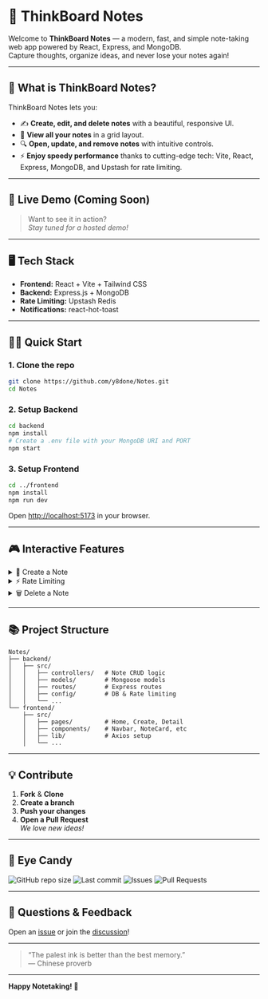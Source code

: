 # 📝 ThinkBoard Notes

Welcome to **ThinkBoard Notes** — a modern, fast, and simple note-taking web app powered by React, Express, and MongoDB.  
Capture thoughts, organize ideas, and never lose your notes again!

---

## 🚀 What is ThinkBoard Notes?

ThinkBoard Notes lets you:
- ✍️ **Create, edit, and delete notes** with a beautiful, responsive UI.
- 📑 **View all your notes** in a grid layout.
- 🔍 **Open, update, and remove notes** with intuitive controls.
- ⚡️ **Enjoy speedy performance** thanks to cutting-edge tech: Vite, React, Express, MongoDB, and Upstash for rate limiting.

---

## 🌟 Live Demo (Coming Soon)

> Want to see it in action?  
> _Stay tuned for a hosted demo!_

---

## 🖥️ Tech Stack

- **Frontend:** React + Vite + Tailwind CSS
- **Backend:** Express.js + MongoDB
- **Rate Limiting:** Upstash Redis
- **Notifications:** react-hot-toast

---

## 🧑‍💻 Quick Start

### 1. Clone the repo

```bash
git clone https://github.com/y8done/Notes.git
cd Notes
```

### 2. Setup Backend

```bash
cd backend
npm install
# Create a .env file with your MongoDB URI and PORT
npm start
```

### 3. Setup Frontend

```bash
cd ../frontend
npm install
npm run dev
```

Open [http://localhost:5173](http://localhost:5173) in your browser.

---

## 🎮 Interactive Features

<details>
  <summary>📝 Create a Note</summary>
  
  - Click the <b>New Note</b> button in the navbar.
  - Fill in the <b>Title</b> and <b>Content</b>, then save!
</details>

<details>
  <summary>⚡️ Rate Limiting</summary>
  
  - If you see “Rate Limit Reached”, wait a moment before trying again!
  - This keeps the app speedy and fair for everyone.
</details>

<details>
  <summary>🗑️ Delete a Note</summary>
  
  - Open a note, click <b>Delete</b>, and confirm.
  - Gone forever (well, until you write a new one)!
</details>

---

## 📚 Project Structure

```plaintext
Notes/
├── backend/
│   ├── src/
│   │   ├── controllers/   # Note CRUD logic
│   │   ├── models/        # Mongoose models
│   │   ├── routes/        # Express routes
│   │   ├── config/        # DB & Rate limiting
│   │   └── ...            
└── frontend/
    ├── src/
    │   ├── pages/         # Home, Create, Detail
    │   ├── components/    # Navbar, NoteCard, etc
    │   ├── lib/           # Axios setup
    │   └── ...
```

---

## 💡 Contribute

1. **Fork** & **Clone**  
2. **Create a branch**  
3. **Push your changes**  
4. **Open a Pull Request**  
   _We love new ideas!_

---

## 👀 Eye Candy

![GitHub repo size](https://img.shields.io/github/repo-size/y8done/Notes)
![Last commit](https://img.shields.io/github/last-commit/y8done/Notes)
![Issues](https://img.shields.io/github/issues/y8done/Notes)
![Pull Requests](https://img.shields.io/github/issues-pr/y8done/Notes)

---

## 💬 Questions & Feedback

Open an [issue](https://github.com/y8done/Notes/issues) or join the [discussion](https://github.com/y8done/Notes/discussions)!

---

> “The palest ink is better than the best memory.”  
> — Chinese proverb

---

**Happy Notetaking! 🚀**
